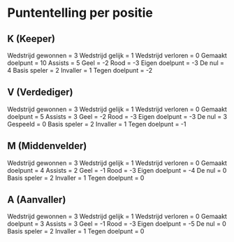 # Puntentelling per positie
## K (Keeper)
Wedstrijd gewonnen = 3
Wedstrijd gelijk = 1
Wedstrijd verloren = 0
Gemaakt doelpunt = 10
Assists = 5
Geel = -2
Rood = -3
Eigen doelpunt = -3
De nul = 4
Basis speler = 2
Invaller = 1
Tegen doelpunt = -2
## V (Verdediger)
Wedstrijd gewonnen = 3
Wedstrijd gelijk = 1
Wedstrijd verloren = 0
Gemaakt doelpunt = 5
Assists = 3
Geel = -2
Rood = -3
Eigen doelpunt = -3
De nul = 3
Gespeeld = 0
Basis speler = 2
Invaller = 1
Tegen doelpunt = -1
## M (Middenvelder)
Wedstrijd gewonnen = 3
Wedstrijd gelijk = 1
Wedstrijd verloren = 0
Gemaakt doelpunt = 4
Assists = 2
Geel = -1
Rood = -3
Eigen doelpunt = -4
De nul = 0
Basis speler = 2
Invaller = 1
Tegen doelpunt = 0
## A (Aanvaller)
Wedstrijd gewonnen = 3
Wedstrijd gelijk = 1
Wedstrijd verloren = 0
Gemaakt doelpunt = 3
Assists = 3
Geel = -1
Rood = -3
Eigen doelpunt = -5
De nul = 0
Basis speler = 2
Invaller = 1
Tegen doelpunt = 0